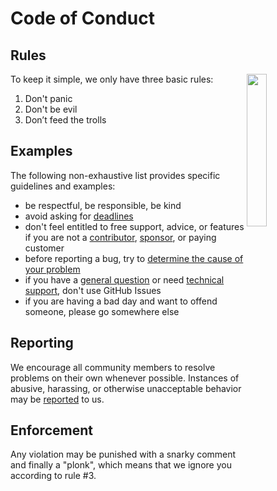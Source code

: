 # Code of Conduct

## Rules ##
<img align="right" width="25%" src="https://da.photoprism.app/no-trolling/original.svg">

To keep it simple, we only have three basic rules:

1. Don't panic
2. Don't be evil
3. Don’t feed the trolls

## Examples ##

The following non-exhaustive list provides specific guidelines and examples:

- be respectful, be responsible, be kind
- avoid asking for [deadlines](https://docs.photoprism.app/developer-guide/code-quality/#go-slow-before-you-go-fast)
- don't feel entitled to free support, advice, or features if you are not a [contributor](https://docs.photoprism.app/developer-guide/), [sponsor](https://docs.photoprism.app/funding/), or paying customer
- before reporting a bug, try to [determine the cause of your problem](https://docs.photoprism.app/getting-started/troubleshooting/)
- if you have a [general question](https://github.com/photoprism/photoprism/discussions) or need [technical support](https://docs.photoprism.app/user-guide/#getting-support), don't use GitHub Issues
- if you are having a bad day and want to offend someone, please go somewhere else

## Reporting ## 

We encourage all community members to resolve problems on their own whenever possible. Instances of abusive, 
harassing, or otherwise unacceptable behavior may be [reported](https://photoprism.app/contact) to us.

## Enforcement ## 

Any violation may be punished with a snarky comment and finally a "plonk", which means that we ignore you 
according to rule #3.
